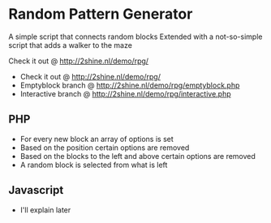 # Random Pattern Generator
A simple script that connects random blocks
Extended with a not-so-simple script that adds a walker to the maze

Check it out @ http://2shine.nl/demo/rpg/
* Check it out @ http://2shine.nl/demo/rpg/
* Emptyblock branch @ http://2shine.nl/demo/rpg/emptyblock.php
* Interactive branch @ http://2shine.nl/demo/rpg/interactive.php


## PHP
* For every new block an array of options is set
* Based on the position certain options are removed
* Based on the blocks to the left and above certain options are removed
* A random block is selected from what is left

## Javascript
* I'll explain later
